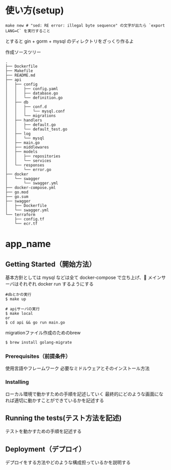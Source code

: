 # 使い方(setup)

```shell
make new # "sed: RE error: illegal byte sequence" の文字が出たら `export LANG=C` を実行すること
```

とすると
gin + gorm + mysql のディレクトリをざっくり作るよ

作成ソースツリー

```
.
├── Dockerfile
├── Makefile
├── README.md
├── api
│   ├── config
│   │   ├── config.yaml
│   │   ├── database.go
│   │   └── definition.go
│   ├── db
│   │   ├── conf.d
│   │   │   └── mysql.conf
│   │   └── migrations
│   ├── handlers
│   │   ├── default.go
│   │   └── default_test.go
│   ├── log
│   │   └── mysql
│   ├── main.go
│   ├── middlewares
│   ├── models
│   │   ├── repositories
│   │   └── services
│   └── responses
│       └── error.go
├── docker
│   └── swagger
│       └── swagger.yml
├── docker-compose.yml
├── go.mod
├── go.sum
├── swagger
│   ├── Dockerfile
│   └── swagger.yml
└── terraform
    ├── config.tf
    └── ecr.tf
```

# app_name

## Getting Started（開始方法）

基本方針としては mysql などは全て docker-compose で立ち上げ、 メインサーバはそれぞれ docker run するようにする

```shell
#dbとかの実行
$ make up
```

```shell
# apiサーバの実行
$ make local
or
$ cd api && go run main.go
```

migrationファイル作成のためのbrew
```shell
$ brew install golang-migrate
```

### Prerequisites（前提条件）

使用言語やフレームワーク
必要なミドルウェアとそのインストール方法

### Installing

ローカル環境で動かすための手順を記述していく
最終的にどのような画面になれば適切に動かすことができているかを記述する

## Running the tests(テスト方法を記述)

テストを動かすための手順を記述する

## Deployment（デプロイ）

デプロイをする方法やどのような構成担っているかを説明する

